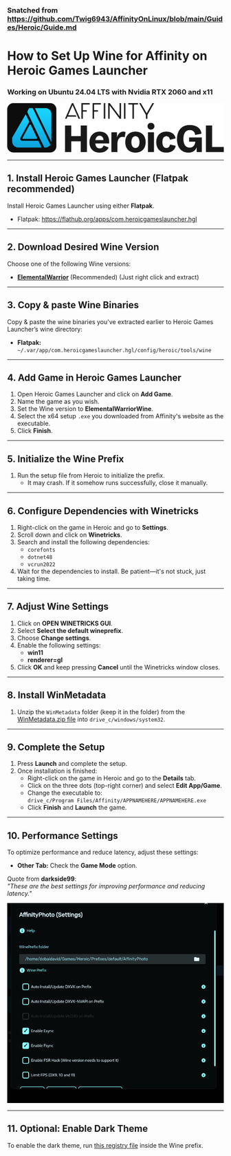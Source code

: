 ### Snatched from https://github.com/Twig6943/AffinityOnLinux/blob/main/Guides/Heroic/Guide.md

# How to Set Up Wine for Affinity on Heroic Games Launcher
### Working on Ubuntu 24.04 LTS with Nvidia RTX 2060 and x11

![AffinityHGL.png](./AffinityHGL.png)

---
## 1. Install Heroic Games Launcher (Flatpak recommended)

Install Heroic Games Launcher using either **Flatpak**.

- Flatpak: https://flathub.org/apps/com.heroicgameslauncher.hgl
---

## 2. Download Desired Wine Version

Choose one of the following Wine versions:

- [**ElementalWarrior**](https://github.com/Twig6943/wine/releases) (Recommended) (Just right click and extract)

---

## 3. Copy & paste Wine Binaries

Copy & paste the wine binaries you've extracted earlier to Heroic Games Launcher’s wine directory:

- **Flatpak:** `~/.var/app/com.heroicgameslauncher.hgl/config/heroic/tools/wine`

---

## 4. Add Game in Heroic Games Launcher

1. Open Heroic Games Launcher and click on **Add Game**.
2. Name the game as you wish.
3. Set the Wine version to **ElementalWarriorWine**.
4. Select the x64 setup `.exe` you downloaded from Affinity's website as the executable.
5. Click **Finish**.

---

## 5. Initialize the Wine Prefix

1. Run the setup file from Heroic to initialize the prefix.
   - It may crash. If it somehow runs successfully, close it manually.

---

## 6. Configure Dependencies with Winetricks

1. Right-click on the game in Heroic and go to **Settings**.
2. Scroll down and click on **Winetricks**.
3. Search and install the following dependencies:
    - `corefonts`
    - `dotnet48`
    - `vcrun2022`
4. Wait for the dependencies to install. Be patient—it's not stuck, just taking time.

---

## 7. Adjust Wine Settings

1. Click on **OPEN WINETRICKS GUI**.
2. Select **Select the default wineprefix**.
3. Choose **Change settings**.
4. Enable the following settings:
    - **win11**
    - **renderer=gl**
5. Click **OK** and keep pressing **Cancel** until the Winetricks window closes.

---

## 8. Install WinMetadata

1. Unzip the `WinMetadata` folder (keep it in the folder) from the [WinMetadata.zip file](https://archive.org/download/win-metadata/WinMetadata.zip) into `drive_c/windows/system32`.

---

## 9. Complete the Setup

1. Press **Launch** and complete the setup.
2. Once installation is finished:
    - Right-click on the game in Heroic and go to the **Details** tab.
    - Click on the three dots (top-right corner) and select **Edit App/Game**.
    - Change the executable to:  
      `drive_c/Program Files/Affinity/APPNAMEHERE/APPNAMEHERE.exe`
    - Click **Finish** and **Launch** the game.

---

## 10. Performance Settings

To optimize performance and reduce latency, adjust these settings:

- **Other Tab:** Check the **Game Mode** option.

Quote from **darkside99**:  
*"These are the best settings for improving performance and reducing latency."*

![Performance.png](./Performance.png)

---

## 11. Optional: Enable Dark Theme

To enable the dark theme, run [this registry file](/wine-dark-theme.reg) inside the Wine prefix.
